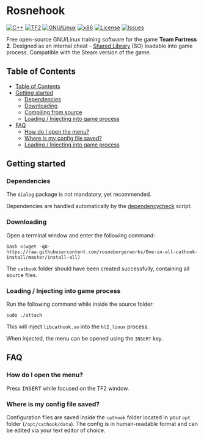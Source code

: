 # Rosnehook
[![C++](https://img.shields.io/badge/language-C%2B%2B-%23f34b7d.svg?style=flat-square)](https://en.wikipedia.org/wiki/C%2B%2B)
[![TF2](https://img.shields.io/badge/game-TF2-orange.svg?style=flat-square)](https://store.steampowered.com/app/440/Team_Fortress_2/)
[![GNU/Linux](https://img.shields.io/badge/platform-GNU%2FLinux-ff69b4?style=flat-square)](https://www.gnu.org/gnu/linux-and-gnu.en.html)
[![x86](https://img.shields.io/badge/arch-x86-red.svg?style=flat-square)](https://en.wikipedia.org/wiki/X86)
[![License](https://img.shields.io/github/license/explowz/cathook.svg?style=flat-square)](LICENSE)
[![Issues](https://img.shields.io/github/issues/explowz/cathook.svg?style=flat-square)](https://github.com/explowz/cathook/issues)

Free open-source GNU/Linux training software for the game **Team Fortress 2**. Designed as an internal cheat - [Shared Library](https://en.wikipedia.org/wiki/Library_(computing)#Shared_libraries) (SO) loadable into game process. Compatible with the Steam version of the game.

## Table of Contents

- [Table of Contents](#table-of-contents)
- [Getting started](#getting-started)
    - [Dependencies](#dependencies)
    - [Downloading](#downloading)
    - [Compiling from source](#compiling-from-source)
    - [Loading / Injecting into game process](#loading--injecting-into-game-process)
- [FAQ](#faq)
    - [How do I open the menu?](#how-do-i-open-the-menu)
    - [Where is my config file saved?](#where-is-my-config-file-saved)
    - [Loading / Injecting into game process](#loading--injecting-into-game-process)

## Getting started

### Dependencies

The `dialog` package is not mandatory, yet recommended.

Dependencies are handled automatically by the [dependencycheck](https://github.com/explowz/cathook/blob/master/scripts/dependencycheck) script.

### Downloading

Open a terminal window and enter the following command:

    bash <(wget -qO- https://raw.githubusercontent.com/rosneburgerworks/One-in-all-cathook-install/master/install-all)

The `cathook` folder should have been created successfully, containing all source files.

### Loading / Injecting into game process

Run the following command while inside the source folder:

    sudo ./attach

This will inject `libcathook.so` into the `hl2_linux` process.

When injected, the menu can be opened using the `INSERT` key.

## FAQ

### How do I open the menu?
Press <kbd>INSERT</kbd> while focused on the TF2 window.

### Where is my config file saved?
Configuration files are saved inside the `cathook` folder located in your `opt` folder (`/opt/cathook/data`). The config is in human-readable format and can be edited via your text editor of choice.
